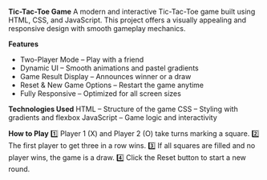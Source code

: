 **Tic-Tac-Toe Game**
A modern and interactive Tic-Tac-Toe game built using HTML, CSS, and JavaScript. This project offers a visually appealing and responsive design with smooth gameplay mechanics.

**Features**
- Two-Player Mode – Play with a friend
- Dynamic UI – Smooth animations and pastel gradients
- Game Result Display – Announces winner or a draw
- Reset & New Game Options – Restart the game anytime
- Fully Responsive – Optimized for all screen sizes

**Technologies Used**
HTML – Structure of the game
CSS – Styling with gradients and flexbox
JavaScript – Game logic and interactivity

**How to Play**
1️⃣ Player 1 (X) and Player 2 (O) take turns marking a square.
2️⃣ The first player to get three in a row wins.
3️⃣ If all squares are filled and no player wins, the game is a draw.
4️⃣ Click the Reset button to start a new round.
